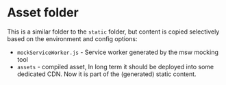 # Asset folder

This is a similar folder to the `static` folder, but content is copied selectively based on the environment and config options:
 - `mockServiceWorker.js` - Service worker generated by the msw mocking tool
 - `assets` - compiled asset, In long term it should be deployed into some dedicated CDN. Now it is part of the (generated) static content.
